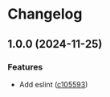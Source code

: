 # Changelog

## 1.0.0 (2024-11-25)


### Features

* Add eslint ([c105593](https://github.com/Carter-Apas/eslint-config/commit/c105593bcf588264f8977089baea025a9a977e68))
